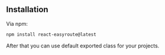 ## Installation

Via npm: 
```bash
npm install react-easyroute@latest
```

After that you can use default exported class for your projects.